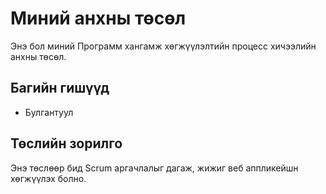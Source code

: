 # Миний анхны төсөл
Энэ бол миний Программ хангамж хөгжүүлэлтийн процесс хичээлийн анхны төсөл.

## Багийн гишүүд
- Булгантуул

## Төслийн зорилго
Энэ төслөөр бид Scrum аргачлалыг дагаж, жижиг веб аппликейшн хөгжүүлэх болно.
